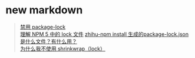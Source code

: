 # new markdown  
> [禁用 package-lock](https://harttle.land/2017/11/30/npm-package-lock.html)  
[理解 NPM 5 中的 lock 文件](https://juejin.im/post/5943849aac502e006b84ce07)  [zhihu-npm install 生成的package-lock.json是什么文件？有什么用？](https://www.zhihu.com/question/62331583)  
[为什么我不使用 shrinkwrap（lock）](https://zhuanlan.zhihu.com/p/22934066)  

